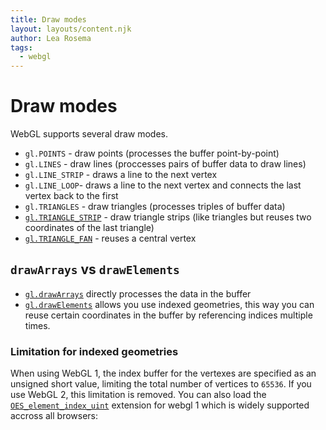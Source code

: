 ```yaml
---
title: Draw modes
layout: layouts/content.njk
author: Lea Rosema
tags:
  - webgl
---
```


# Draw modes

WebGL supports several draw modes.

- `gl.POINTS` - draw points (processes the buffer point-by-point)
- `gl.LINES` - draw lines (proccesses pairs of buffer data to draw lines)
- `gl.LINE_STRIP` - draws a line to the next vertex
- `gl.LINE_LOOP`- draws a line to the next vertex and connects the last vertex back to the first
- `gl.TRIANGLES` - draw triangles (processes triples of buffer data)
- [`gl.TRIANGLE_STRIP`](https://en.wikipedia.org/wiki/Triangle_strip) - draw triangle strips (like triangles but reuses two coordinates of the last triangle)
- [`gl.TRIANGLE_FAN`](https://en.wikipedia.org/wiki/Triangle_fan) - reuses a central vertex

## `drawArrays` vs `drawElements`

- [`gl.drawArrays`](https://developer.mozilla.org/en-US/docs/Web/API/WebGLRenderingContext/drawArrays) directly processes the data in the buffer
- [`gl.drawElements`](https://developer.mozilla.org/en-US/docs/Web/API/WebGLRenderingContext/drawElements) allows you use indexed geometries, this way you can reuse certain coordinates in the buffer by referencing indices multiple times.

### Limitation for indexed geometries

When using WebGL 1, the index buffer for the vertexes are specified as an unsigned short value, limiting the total number of vertices to `65536`. If you use WebGL 2, this limitation is removed. You can also load the [`OES_element_index_uint`](https://developer.mozilla.org/en-US/docs/Web/API/OES_element_index_uint) extension for webgl 1 which is widely supported accross all browsers:
